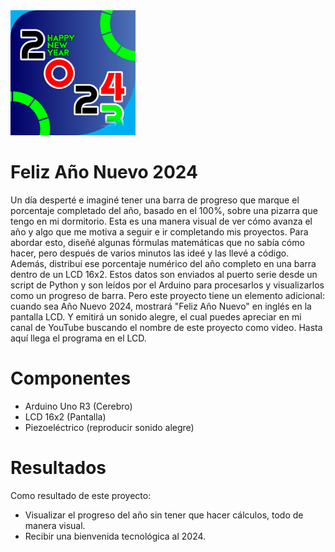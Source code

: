 <img src="MEDIA/PATCH.png" width="200">

# Feliz Año Nuevo 2024

Un día desperté e imaginé tener una barra de progreso que marque el porcentaje completado del año, basado en el 100%, sobre una pizarra que tengo en mi dormitorio. Esta es una manera visual de ver cómo avanza el año y algo que me motiva a seguir e ir completando mis proyectos. Para abordar esto, diseñé algunas fórmulas matemáticas que no sabía cómo hacer, pero después de varios minutos las ideé y las llevé a código. Además, distribuí ese porcentaje numérico del año completo en una barra dentro de un LCD 16x2. Estos datos son enviados al puerto serie desde un script de Python y son leídos por el Arduino para procesarlos y visualizarlos como un progreso de barra. Pero este proyecto tiene un elemento adicional: cuando sea Año Nuevo 2024, mostrará "Feliz Año Nuevo" en inglés en la pantalla LCD. Y emitirá un sonido alegre, el cual puedes apreciar en mi canal de YouTube buscando el nombre de este proyecto como video. Hasta aquí llega el programa en el LCD.

# Componentes
- Arduino Uno R3 (Cerebro)
- LCD 16x2 (Pantalla)
- Piezoeléctrico (reproducir sonido alegre)

# Resultados
Como resultado de este proyecto:
- Visualizar el progreso del año sin tener que hacer cálculos, todo de manera visual.
- Recibir una bienvenida tecnológica al 2024.
